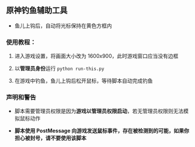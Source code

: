 ## 原神钓鱼辅助工具

* 鱼儿上钩后，自动将光标保持在黄色方框内

### 使用教程：

1. 进入游戏设置，将画面大小改为 1600x900，此时游戏窗口应当没有边框

2. 以**管理员身份**运行 `python run-this.py`

3. 在游戏中钓鱼，鱼儿上钩后松开鼠标，等待脚本自动完成钓鱼

### 声明和警告

* 脚本需要管理员权限是因为**游戏以管理员权限启动**，若无管理员权限则无法模拟鼠标动作

* **脚本使用 PostMessage 向游戏发送鼠标事件，存在被检测到的可能，如果你担心被封号，请不要使用该脚本**
